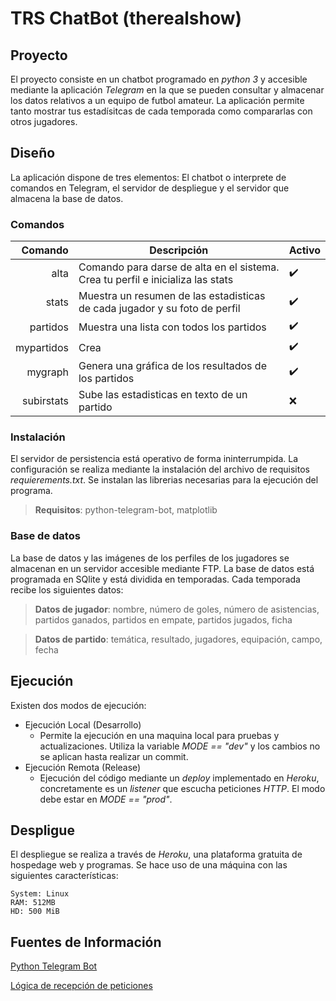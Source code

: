 # TRS ChatBot (therealshow)

## Proyecto

El proyecto consiste en un chatbot programado en _python 3_ y accesible mediante la aplicación _Telegram_ en la que se pueden consultar y almacenar los datos relativos a un equipo de futbol amateur. La aplicación permite tanto mostrar tus estadísitcas de cada temporada como compararlas con otros jugadores.

## Diseño

La aplicación dispone de tres elementos: El chatbot o interprete de comandos en Telegram, el servidor de despliegue y el servidor que almacena la base de datos.

### Comandos

| Comando | Descripción | Activo |
|---:|---|---|
| alta | Comando para darse de alta en el sistema. Crea tu perfil e inicializa las stats | ✔️ | 
| stats | Muestra un resumen de las estadisticas de cada jugador y su foto de perfil | ✔️ |
| partidos | Muestra una lista con todos los partidos | ✔️ |
| mypartidos | Crea | ✔️ |
| mygraph | Genera una gráfica de los resultados de los partidos | ✔️ |
| subirstats | Sube las estadisticas en texto de un partido | ❌ |

### Instalación

El servidor de persistencia está operativo de forma ininterrumpida. La configuración se realiza mediante la instalación del archivo de requisitos _requierements.txt_. Se instalan las librerias necesarias para la ejecución del programa.

> **Requisitos**: python-telegram-bot, matplotlib

### Base de datos

La base de datos y las imágenes de los perfiles de los jugadores se almacenan en un servidor accesible mediante FTP. La base de datos está programada en SQlite y está dividida en temporadas. Cada temporada recibe los siguientes datos:

> **Datos de jugador**: nombre, número de goles, número de asistencias, partidos ganados, partidos en empate, partidos jugados, ficha

> **Datos de partido**: temática, resultado, jugadores, equipación, campo, fecha

## Ejecución

Existen dos modos de ejecución:

* Ejecución Local (Desarrollo)
  * Permite la ejecución en una maquina local para pruebas y actualizaciones. Utiliza la variable _MODE == "dev"_ y los cambios no se aplican hasta realizar un commit.
* Ejecución Remota (Release)
  * Ejecución del código mediante un _deploy_ implementado en _Heroku_, concretamente es un _listener_ que escucha peticiones _HTTP_. El modo debe estar en _MODE == "prod"_.

## Despligue

El despliegue se realiza a través de _Heroku_, una plataforma gratuita de hospedage web y programas. Se hace uso de una máquina con las siguientes características:
```shell
System: Linux
RAM: 512MB
HD: 500 MiB
```

## Fuentes de Información

[Python Telegram Bot](https://python-telegram-bot.readthedocs.io/en/stable/)

[Lógica de recepción de peticiones](https://github.com/python-telegram-bot/python-telegram-bot/wiki/Webhooks#heroku)
